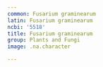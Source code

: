 ```yaml
---
common: Fusarium graminearum
latin: Fusarium graminearum
ncbi: '5518'
title: Fusarium graminearum
group: Plants and Fungi
image: .na.character

---
```

